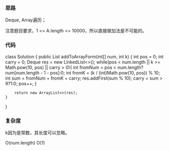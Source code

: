 ### 思路
Deque, Array遍历；

注意题目要求，1 <= A.length <= 10000，所以直接做加法是不可能的。

### 代码
class Solution {
    public List<Integer> addToArrayForm(int[] num, int k) {
        int pos = 0;
        int carry = 0;
        Deque<Integer> res = new LinkedList<>();
        while(pos < num.length || k >= Math.pow(10, pos) || carry > 0){
            int fromNum = pos < num.length?num[num.length - 1 - pos]:0;
            int fromK = (k / (int)Math.pow(10, pos)) % 10;
            int sum = fromNum + fromK + carry;
            res.addFirst(sum % 10);
            carry = sum > 9?1:0;
            pos++;
        }
                
        return new ArrayList<>(res);
    }
}

### 复杂度

k因为是常数，其长度可以忽略。

O(num.length)
O(1)